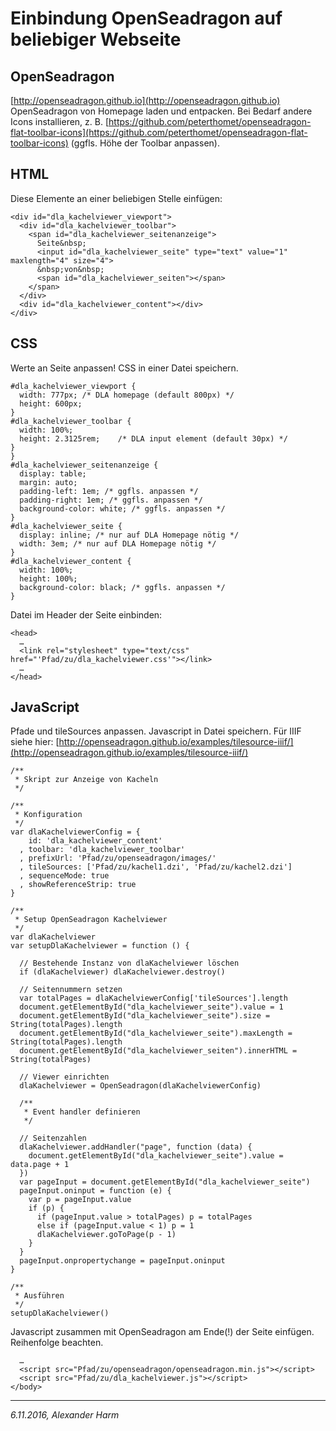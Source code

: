 # Einbindung OpenSeadragon auf beliebiger Webseite

## OpenSeadragon
[http://openseadragon.github.io](http://openseadragon.github.io)
OpenSeadragon von Homepage laden und entpacken.
Bei Bedarf andere Icons installieren, z. B. [https://github.com/peterthomet/openseadragon-flat-toolbar-icons](https://github.com/peterthomet/openseadragon-flat-toolbar-icons) (ggfls. Höhe der Toolbar anpassen).

## HTML

Diese Elemente an einer beliebigen Stelle einfügen:
```
<div id="dla_kachelviewer_viewport">
  <div id="dla_kachelviewer_toolbar">
    <span id="dla_kachelviewer_seitenanzeige">
      Seite&nbsp;
      <input id="dla_kachelviewer_seite" type="text" value="1" maxlength="4" size="4">
      &nbsp;von&nbsp;
      <span id="dla_kachelviewer_seiten"></span>
    </span>
  </div>
  <div id="dla_kachelviewer_content"></div>
</div>
```

## CSS

Werte an Seite anpassen! CSS in einer Datei speichern.

```
#dla_kachelviewer_viewport {
  width: 777px; /* DLA homepage (default 800px) */
  height: 600px;	
}
#dla_kachelviewer_toolbar {
  width: 100%;
  height: 2.3125rem;	/* DLA input element (default 30px) */
}
}
#dla_kachelviewer_seitenanzeige {
  display: table; 
  margin: auto; 
  padding-left: 1em; /* ggfls. anpassen */
  padding-right: 1em; /* ggfls. anpassen */
  background-color: white; /* ggfls. anpassen */
}
#dla_kachelviewer_seite {
  display: inline; /* nur auf DLA Homepage nötig */
  width: 3em; /* nur auf DLA Homepage nötig */
}
#dla_kachelviewer_content {
  width: 100%;
  height: 100%;
  background-color: black; /* ggfls. anpassen */
}
```
Datei im Header der Seite einbinden:
```
<head>
  …
  <link rel="stylesheet" type="text/css" href="'Pfad/zu/dla_kachelviewer.css'"></link>
  …
</head>
```

## JavaScript

Pfade und tileSources anpassen. Javascript in Datei speichern.
Für IIIF siehe hier: [http://openseadragon.github.io/examples/tilesource-iiif/](http://openseadragon.github.io/examples/tilesource-iiif/)

```
/**
 * Skript zur Anzeige von Kacheln
 */
 
/**
 * Konfiguration
 */
var dlaKachelviewerConfig = {
    id: 'dla_kachelviewer_content'
  , toolbar: 'dla_kachelviewer_toolbar'
  , prefixUrl: 'Pfad/zu/openseadragon/images/'
  , tileSources: ['Pfad/zu/kachel1.dzi', 'Pfad/zu/kachel2.dzi']
  , sequenceMode: true
  , showReferenceStrip: true
}

/**
 * Setup OpenSeadragon Kachelviewer
 */
var dlaKachelviewer
var setupDlaKachelviewer = function () {

  // Bestehende Instanz von dlaKachelviewer löschen
  if (dlaKachelviewer) dlaKachelviewer.destroy()
  
  // Seitennummern setzen
  var totalPages = dlaKachelviewerConfig['tileSources'].length
  document.getElementById("dla_kachelviewer_seite").value = 1
  document.getElementById("dla_kachelviewer_seite").size = String(totalPages).length
  document.getElementById("dla_kachelviewer_seite").maxLength = String(totalPages).length
  document.getElementById("dla_kachelviewer_seiten").innerHTML = String(totalPages)

  // Viewer einrichten
  dlaKachelviewer = OpenSeadragon(dlaKachelviewerConfig)

  /**
   * Event handler definieren
   */

  // Seitenzahlen
  dlaKachelviewer.addHandler("page", function (data) {
    document.getElementById("dla_kachelviewer_seite").value = data.page + 1
  })
  var pageInput = document.getElementById("dla_kachelviewer_seite")
  pageInput.oninput = function (e) {
    var p = pageInput.value
    if (p) {
      if (pageInput.value > totalPages) p = totalPages
      else if (pageInput.value < 1) p = 1
      dlaKachelviewer.goToPage(p - 1)
    }
  }
  pageInput.onpropertychange = pageInput.oninput
}

/**
 * Ausführen
 */
setupDlaKachelviewer()
```

Javascript zusammen mit OpenSeadragon am Ende(!) der Seite einfügen. Reihenfolge beachten.

```
  …
  <script src="Pfad/zu/openseadragon/openseadragon.min.js"></script>
  <script src="Pfad/zu/dla_kachelviewer.js"></script>
</body>
```

___
*6.11.2016, Alexander Harm*